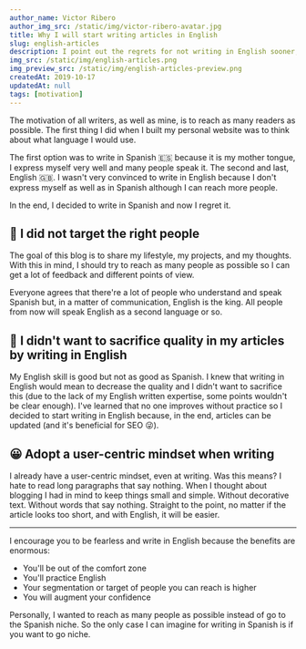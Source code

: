```yaml
---
author_name: Victor Ribero
author_img_src: /static/img/victor-ribero-avatar.jpg
title: Why I will start writing articles in English
slug: english-articles
description: I point out the regrets for not writing in English sooner, why that's the right thing to do for most of cases and why you should do it too.
img_src: /static/img/english-articles.png
img_preview_src: /static/img/english-articles-preview.png
createdAt: 2019-10-17
updatedAt: null
tags: [motivation]
---
```


The motivation of all writers, as well as mine, is to reach as many readers as possible. The first thing I did when I built my personal website was to think about what language I would use.

The first option was to write in Spanish 🇪🇸 because it is my mother tongue, I express myself very well and many people speak it. The second and last, English 🇬🇧. I wasn't very convinced to write in English because I don't express myself as well as in Spanish although I can reach more people.

In the end, I decided to write in Spanish and now I regret it.

## 🤦 I did not target the right people

The goal of this blog is to share my lifestyle, my projects, and my thoughts. With this in mind, I should try to reach as many people as possible so I can get a lot of feedback and different points of view.

Everyone agrees that there're a lot of people who understand and speak Spanish but, in a matter of communication, English is the king. All people from now will speak English as a second language or so.

## 🤷 I didn't want to sacrifice quality in my articles by writing in English

My English skill is good but not as good as Spanish. I knew that writing in English would mean to decrease the quality and I didn't want to sacrifice this (due to the lack of my English written expertise, some points wouldn't be clear enough). I've learned that no one improves without practice so I decided to start writing in English because, in the end, articles can be updated (and it's beneficial for SEO 😜).

## 😀 Adopt a user-centric mindset when writing

I already have a user-centric mindset, even at writing. Was this means? I hate to read long paragraphs that say nothing. When I thought about blogging I had in mind to keep things small and simple. Without decorative text. Without words that say nothing. Straight to the point, no matter if the article looks too short, and with English, it will be easier.

<hr/>

I encourage you to be fearless and write in English because the benefits are enormous:
- You'll be out of the comfort zone
- You'll practice English
- Your segmentation or target of people you can reach is higher
- You will augment your confidence

Personally, I wanted to reach as many people as possible instead of go to the Spanish niche. So the only case I can imagine for writing in Spanish is if you want to go niche.



